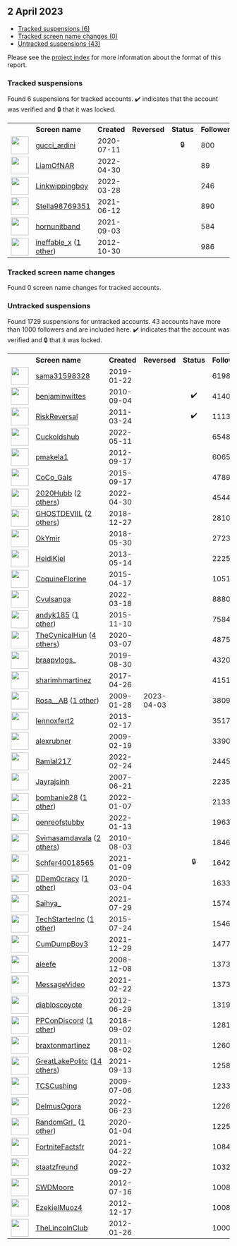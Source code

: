 ##  2 April 2023

* [Tracked suspensions (6)](#tracked-suspensions)
* [Tracked screen name changes (0)](#tracked-screen-name-changes)
* [Untracked suspensions (43)](#untracked-suspensions)

Please see the [project index](https://github.com/travisbrown/twitter-watch) for more information about the format of this report.

### Tracked suspensions

Found 6 suspensions for tracked accounts.
  ✔️ indicates that the account was verified and 🔒 that it was locked.

<table>
    <tr>
        <th></th>
        <th align="left">Screen name</th>
        <th align="left">Created</th>
        <th align="left">Reversed</th>
        <th align="left">Status</th>
        <th align="left">Followers</th>
        <th align="left">Ranking</th></tr>
    </tr>
        <tr>
            <td><a href="https://twitter.com/intent/user?user_id=1281969420231999491">
                <img src="https://pbs.twimg.com/profile_images/1281970070474891264/7koFEXpl_normal.jpg" width="40px" height="40px" align="center"/></a>
            </td>
            <td>
                <a href="https://twitter.com/gucci_ardini">gucci_ardini</a></td>
            <td>2020-07-11</td>
            <td></td>
            <td align="center">🔒</td>
            <td>800</td>
            <td>2368</td>
        </tr>
        <tr>
            <td><a href="https://twitter.com/intent/user?user_id=1520370498479161344">
                <img src="https://pbs.twimg.com/profile_images/1548650147353182209/tQsbR-3p_normal.jpg" width="40px" height="40px" align="center"/></a>
            </td>
            <td>
                <a href="https://twitter.com/LiamOfNAR">LiamOfNAR</a></td>
            <td>2022-04-30</td>
            <td></td>
            <td align="center"></td>
            <td>89</td>
            <td>17786</td>
        </tr>
        <tr>
            <td><a href="https://twitter.com/intent/user?user_id=1508290623983747077">
                <img src="https://pbs.twimg.com/profile_images/1575641160969641986/nrKrn_Xx_normal.jpg" width="40px" height="40px" align="center"/></a>
            </td>
            <td>
                <a href="https://twitter.com/Linkwippingboy">Linkwippingboy</a></td>
            <td>2022-03-28</td>
            <td></td>
            <td align="center"></td>
            <td>246</td>
            <td>37303</td>
        </tr>
        <tr>
            <td><a href="https://twitter.com/intent/user?user_id=1403834408554090510">
                <img src="https://pbs.twimg.com/profile_images/1495109252087693315/WPGqJnq2_normal.jpg" width="40px" height="40px" align="center"/></a>
            </td>
            <td>
                <a href="https://twitter.com/Stella98769351">Stella98769351</a></td>
            <td>2021-06-12</td>
            <td></td>
            <td align="center"></td>
            <td>890</td>
            <td>65883</td>
        </tr>
        <tr>
            <td><a href="https://twitter.com/intent/user?user_id=1433784980820447265">
                <img src="https://pbs.twimg.com/profile_images/1433785664491905024/n-iFvAaO_normal.jpg" width="40px" height="40px" align="center"/></a>
            </td>
            <td>
                <a href="https://twitter.com/hornunitband">hornunitband</a></td>
            <td>2021-09-03</td>
            <td></td>
            <td align="center"></td>
            <td>584</td>
            <td>78989</td>
        </tr>
        <tr>
            <td><a href="https://twitter.com/intent/user?user_id=914182460">
                <img src="https://pbs.twimg.com/profile_images/633367495710150656/7z6BvinQ_normal.png" width="40px" height="40px" align="center"/></a>
            </td>
            <td>
                <a href="https://twitter.com/ineffable_x">ineffable_x</a>&nbsp;(<a href="https://api.memory.lol/v1/tw/id/914182460">1 other</a>)&nbsp;</td>
            <td>2012-10-30</td>
            <td></td>
            <td align="center"></td>
            <td>986</td>
            <td>95082</td>
        </tr></table>

### Tracked screen name changes

Found 0 screen name changes for tracked accounts.

### Untracked suspensions

Found 1729 suspensions for untracked accounts.
43 accounts have more than 1000 followers and are included here.
  ✔️ indicates that the account was verified and 🔒 that it was locked.

<table>
    <tr>
        <th></th>
        <th align="left">Screen name</th>
        <th align="left">Created</th>
        <th align="left">Reversed</th>
        <th align="left">Status</th>
        <th align="left">Followers</th>
    </tr>
        <tr>
            <td><a href="https://twitter.com/intent/user?user_id=1087753856476274688">
                <img src="https://pbs.twimg.com/profile_images/1157893367273050112/mDVlA4rW_normal.jpg" width="40px" height="40px" align="center"/></a>
            </td>
            <td>
                <a href="https://twitter.com/sama31598328">sama31598328</a></td>
            <td>2019-01-22</td>
            <td></td>
            <td align="center"></td>
            <td>619879</td>
        </tr>
        <tr>
            <td><a href="https://twitter.com/intent/user?user_id=186667011">
                <img src="https://pbs.twimg.com/profile_images/1594436186738757632/bm15Ys9n_normal.jpg" width="40px" height="40px" align="center"/></a>
            </td>
            <td>
                <a href="https://twitter.com/benjaminwittes">benjaminwittes</a></td>
            <td>2010-09-04</td>
            <td></td>
            <td align="center">✔️</td>
            <td>414091</td>
        </tr>
        <tr>
            <td><a href="https://twitter.com/intent/user?user_id=271211220">
                <img src="https://pbs.twimg.com/profile_images/1598800013936795653/2AgZsTcM_normal.jpg" width="40px" height="40px" align="center"/></a>
            </td>
            <td>
                <a href="https://twitter.com/RiskReversal">RiskReversal</a></td>
            <td>2011-03-24</td>
            <td></td>
            <td align="center">✔️</td>
            <td>111367</td>
        </tr>
        <tr>
            <td><a href="https://twitter.com/intent/user?user_id=1524197107833327616">
                <img src="https://pbs.twimg.com/profile_images/1531528290518720513/js2_0TKp_normal.jpg" width="40px" height="40px" align="center"/></a>
            </td>
            <td>
                <a href="https://twitter.com/Cuckoldshub">Cuckoldshub</a></td>
            <td>2022-05-11</td>
            <td></td>
            <td align="center"></td>
            <td>65489</td>
        </tr>
        <tr>
            <td><a href="https://twitter.com/intent/user?user_id=829647236">
                <img src="https://pbs.twimg.com/profile_images/1453403588911378437/palUOL38_normal.jpg" width="40px" height="40px" align="center"/></a>
            </td>
            <td>
                <a href="https://twitter.com/pmakela1">pmakela1</a></td>
            <td>2012-09-17</td>
            <td></td>
            <td align="center"></td>
            <td>60653</td>
        </tr>
        <tr>
            <td><a href="https://twitter.com/intent/user?user_id=3590533518">
                <img src="https://pbs.twimg.com/profile_images/644414188454981633/CaSkwNxt_normal.jpg" width="40px" height="40px" align="center"/></a>
            </td>
            <td>
                <a href="https://twitter.com/CoCo_Gals">CoCo_Gals</a></td>
            <td>2015-09-17</td>
            <td></td>
            <td align="center"></td>
            <td>47896</td>
        </tr>
        <tr>
            <td><a href="https://twitter.com/intent/user?user_id=1520360031077769217">
                <img src="https://pbs.twimg.com/profile_images/1560053117659615234/7V75wf3H_normal.jpg" width="40px" height="40px" align="center"/></a>
            </td>
            <td>
                <a href="https://twitter.com/2020Hubb">2020Hubb</a>&nbsp;(<a href="https://api.memory.lol/v1/tw/id/1520360031077769217">2 others</a>)&nbsp;</td>
            <td>2022-04-30</td>
            <td></td>
            <td align="center"></td>
            <td>45443</td>
        </tr>
        <tr>
            <td><a href="https://twitter.com/intent/user?user_id=1078263497752899584">
                <img src="https://pbs.twimg.com/profile_images/1581783467515383809/VirAkQmM_normal.jpg" width="40px" height="40px" align="center"/></a>
            </td>
            <td>
                <a href="https://twitter.com/GHOSTDEVIIL">GHOSTDEVIIL</a>&nbsp;(<a href="https://api.memory.lol/v1/tw/id/1078263497752899584">2 others</a>)&nbsp;</td>
            <td>2018-12-27</td>
            <td></td>
            <td align="center"></td>
            <td>28101</td>
        </tr>
        <tr>
            <td><a href="https://twitter.com/intent/user?user_id=1001963028219392000">
                <img src="https://pbs.twimg.com/profile_images/1270462628322701312/okxAdk1b_normal.jpg" width="40px" height="40px" align="center"/></a>
            </td>
            <td>
                <a href="https://twitter.com/OkYmir">OkYmir</a></td>
            <td>2018-05-30</td>
            <td></td>
            <td align="center"></td>
            <td>27237</td>
        </tr>
        <tr>
            <td><a href="https://twitter.com/intent/user?user_id=1428707605">
                <img src="https://pbs.twimg.com/profile_images/1597816746769059841/WM68z7mj_normal.jpg" width="40px" height="40px" align="center"/></a>
            </td>
            <td>
                <a href="https://twitter.com/HeidiKiel">HeidiKiel</a></td>
            <td>2013-05-14</td>
            <td></td>
            <td align="center"></td>
            <td>22259</td>
        </tr>
        <tr>
            <td><a href="https://twitter.com/intent/user?user_id=3177975051">
                <img src="https://pbs.twimg.com/profile_images/589170653107884032/fho-ymje_normal.jpg" width="40px" height="40px" align="center"/></a>
            </td>
            <td>
                <a href="https://twitter.com/CoquineFlorine">CoquineFlorine</a></td>
            <td>2015-04-17</td>
            <td></td>
            <td align="center"></td>
            <td>10510</td>
        </tr>
        <tr>
            <td><a href="https://twitter.com/intent/user?user_id=1504784637209776130">
                <img src="https://pbs.twimg.com/profile_images/1573557318167711745/QykAZ0WB_normal.jpg" width="40px" height="40px" align="center"/></a>
            </td>
            <td>
                <a href="https://twitter.com/Cvulsanga">Cvulsanga</a></td>
            <td>2022-03-18</td>
            <td></td>
            <td align="center"></td>
            <td>8880</td>
        </tr>
        <tr>
            <td><a href="https://twitter.com/intent/user?user_id=4157860576">
                <img src="https://pbs.twimg.com/profile_images/1490277467277467648/EOCDs8gG_normal.jpg" width="40px" height="40px" align="center"/></a>
            </td>
            <td>
                <a href="https://twitter.com/andyk185">andyk185</a>&nbsp;(<a href="https://api.memory.lol/v1/tw/id/4157860576">1 other</a>)&nbsp;</td>
            <td>2015-11-10</td>
            <td></td>
            <td align="center"></td>
            <td>7584</td>
        </tr>
        <tr>
            <td><a href="https://twitter.com/intent/user?user_id=1236304197315964928">
                <img src="https://pbs.twimg.com/profile_images/1592473185030897664/rOOgCWQR_normal.jpg" width="40px" height="40px" align="center"/></a>
            </td>
            <td>
                <a href="https://twitter.com/TheCynicalHun">TheCynicalHun</a>&nbsp;(<a href="https://api.memory.lol/v1/tw/id/1236304197315964928">4 others</a>)&nbsp;</td>
            <td>2020-03-07</td>
            <td></td>
            <td align="center"></td>
            <td>4875</td>
        </tr>
        <tr>
            <td><a href="https://twitter.com/intent/user?user_id=1167235761491652612">
                <img src="https://pbs.twimg.com/profile_images/1587746526637572096/rKSR236w_normal.jpg" width="40px" height="40px" align="center"/></a>
            </td>
            <td>
                <a href="https://twitter.com/braapvlogs_">braapvlogs_</a></td>
            <td>2019-08-30</td>
            <td></td>
            <td align="center"></td>
            <td>4320</td>
        </tr>
        <tr>
            <td><a href="https://twitter.com/intent/user?user_id=857102803587801090">
                <img src="https://pbs.twimg.com/profile_images/1179780841205108736/UZjyYMfm_normal.jpg" width="40px" height="40px" align="center"/></a>
            </td>
            <td>
                <a href="https://twitter.com/sharimhmartinez">sharimhmartinez</a></td>
            <td>2017-04-26</td>
            <td></td>
            <td align="center"></td>
            <td>4151</td>
        </tr>
        <tr>
            <td><a href="https://twitter.com/intent/user?user_id=19632886">
                <img src="https://pbs.twimg.com/profile_images/1489417231167471616/jzGCUtyv_normal.jpg" width="40px" height="40px" align="center"/></a>
            </td>
            <td>
                <a href="https://twitter.com/Rosa__AB">Rosa__AB</a>&nbsp;(<a href="https://api.memory.lol/v1/tw/id/19632886">1 other</a>)&nbsp;</td>
            <td>2009-01-28</td>
            <td>2023-04-03</td>
            <td align="center"></td>
            <td>3809</td>
        </tr>
        <tr>
            <td><a href="https://twitter.com/intent/user?user_id=1189558850">
                <img src="https://pbs.twimg.com/profile_images/1562791148338302988/r15w8gTO_normal.jpg" width="40px" height="40px" align="center"/></a>
            </td>
            <td>
                <a href="https://twitter.com/lennoxfert2">lennoxfert2</a></td>
            <td>2013-02-17</td>
            <td></td>
            <td align="center"></td>
            <td>3517</td>
        </tr>
        <tr>
            <td><a href="https://twitter.com/intent/user?user_id=21305022">
                <img src="https://pbs.twimg.com/profile_images/1394673478704537600/UwOToQoI_normal.jpg" width="40px" height="40px" align="center"/></a>
            </td>
            <td>
                <a href="https://twitter.com/alexrubner">alexrubner</a></td>
            <td>2009-02-19</td>
            <td></td>
            <td align="center"></td>
            <td>3390</td>
        </tr>
        <tr>
            <td><a href="https://twitter.com/intent/user?user_id=1496847096825069569">
                <img src="https://pbs.twimg.com/profile_images/1597532865071566848/POYMsTiH_normal.jpg" width="40px" height="40px" align="center"/></a>
            </td>
            <td>
                <a href="https://twitter.com/Ramlal217">Ramlal217</a></td>
            <td>2022-02-24</td>
            <td></td>
            <td align="center"></td>
            <td>2445</td>
        </tr>
        <tr>
            <td><a href="https://twitter.com/intent/user?user_id=6992572">
                <img src="https://pbs.twimg.com/profile_images/815446391098982400/utLOwnJD_normal.jpg" width="40px" height="40px" align="center"/></a>
            </td>
            <td>
                <a href="https://twitter.com/Jayrajsinh">Jayrajsinh</a></td>
            <td>2007-06-21</td>
            <td></td>
            <td align="center"></td>
            <td>2235</td>
        </tr>
        <tr>
            <td><a href="https://twitter.com/intent/user?user_id=1479521362385510405">
                <img src="https://pbs.twimg.com/profile_images/1554473519035334658/shSrepPa_normal.jpg" width="40px" height="40px" align="center"/></a>
            </td>
            <td>
                <a href="https://twitter.com/bombanie28">bombanie28</a>&nbsp;(<a href="https://api.memory.lol/v1/tw/id/1479521362385510405">1 other</a>)&nbsp;</td>
            <td>2022-01-07</td>
            <td></td>
            <td align="center"></td>
            <td>2133</td>
        </tr>
        <tr>
            <td><a href="https://twitter.com/intent/user?user_id=1481706204313403393">
                <img src="https://pbs.twimg.com/profile_images/1481706293316530179/koHDor0M_normal.png" width="40px" height="40px" align="center"/></a>
            </td>
            <td>
                <a href="https://twitter.com/genreofstubby">genreofstubby</a></td>
            <td>2022-01-13</td>
            <td></td>
            <td align="center"></td>
            <td>1963</td>
        </tr>
        <tr>
            <td><a href="https://twitter.com/intent/user?user_id=174207636">
                <img src="https://pbs.twimg.com/profile_images/1566319964327485440/mTo9qdYD_normal.jpg" width="40px" height="40px" align="center"/></a>
            </td>
            <td>
                <a href="https://twitter.com/Svimasamdavala">Svimasamdavala</a>&nbsp;(<a href="https://api.memory.lol/v1/tw/id/174207636">2 others</a>)&nbsp;</td>
            <td>2010-08-03</td>
            <td></td>
            <td align="center"></td>
            <td>1846</td>
        </tr>
        <tr>
            <td><a href="https://twitter.com/intent/user?user_id=1347922185093058563">
                <img src="https://pbs.twimg.com/profile_images/1356326124712841221/R5ycWVMt_normal.jpg" width="40px" height="40px" align="center"/></a>
            </td>
            <td>
                <a href="https://twitter.com/Schfer40018565">Schfer40018565</a></td>
            <td>2021-01-09</td>
            <td></td>
            <td align="center">🔒</td>
            <td>1642</td>
        </tr>
        <tr>
            <td><a href="https://twitter.com/intent/user?user_id=1235239389414002690">
                <img src="https://pbs.twimg.com/profile_images/1584718235081101313/lydLcqYH_normal.jpg" width="40px" height="40px" align="center"/></a>
            </td>
            <td>
                <a href="https://twitter.com/DDem0cracy">DDem0cracy</a>&nbsp;(<a href="https://api.memory.lol/v1/tw/id/1235239389414002690">1 other</a>)&nbsp;</td>
            <td>2020-03-04</td>
            <td></td>
            <td align="center"></td>
            <td>1633</td>
        </tr>
        <tr>
            <td><a href="https://twitter.com/intent/user?user_id=1420642150618832896">
                <img src="https://pbs.twimg.com/profile_images/1587894728573554689/_yfLTWvY_normal.jpg" width="40px" height="40px" align="center"/></a>
            </td>
            <td>
                <a href="https://twitter.com/Saihya_">Saihya_</a></td>
            <td>2021-07-29</td>
            <td></td>
            <td align="center"></td>
            <td>1574</td>
        </tr>
        <tr>
            <td><a href="https://twitter.com/intent/user?user_id=3290527574">
                <img src="https://pbs.twimg.com/profile_images/630936177349140480/BVOF5zcG_normal.png" width="40px" height="40px" align="center"/></a>
            </td>
            <td>
                <a href="https://twitter.com/TechStarterInc">TechStarterInc</a>&nbsp;(<a href="https://api.memory.lol/v1/tw/id/3290527574">1 other</a>)&nbsp;</td>
            <td>2015-07-24</td>
            <td></td>
            <td align="center"></td>
            <td>1546</td>
        </tr>
        <tr>
            <td><a href="https://twitter.com/intent/user?user_id=1476057807820623875">
                <img src="https://pbs.twimg.com/profile_images/1486883568710303754/IdlG7xu5_normal.jpg" width="40px" height="40px" align="center"/></a>
            </td>
            <td>
                <a href="https://twitter.com/CumDumpBoy3">CumDumpBoy3</a></td>
            <td>2021-12-29</td>
            <td></td>
            <td align="center"></td>
            <td>1477</td>
        </tr>
        <tr>
            <td><a href="https://twitter.com/intent/user?user_id=17966977">
                <img src="https://pbs.twimg.com/profile_images/672090352191455233/omwiZ1AU_normal.png" width="40px" height="40px" align="center"/></a>
            </td>
            <td>
                <a href="https://twitter.com/aleefe">aleefe</a></td>
            <td>2008-12-08</td>
            <td></td>
            <td align="center"></td>
            <td>1373</td>
        </tr>
        <tr>
            <td><a href="https://twitter.com/intent/user?user_id=1363948081214066697">
                <img src="https://pbs.twimg.com/profile_images/1506727365296144388/zI4N_TiW_normal.jpg" width="40px" height="40px" align="center"/></a>
            </td>
            <td>
                <a href="https://twitter.com/MessageVideo">MessageVideo</a></td>
            <td>2021-02-22</td>
            <td></td>
            <td align="center"></td>
            <td>1373</td>
        </tr>
        <tr>
            <td><a href="https://twitter.com/intent/user?user_id=621717444">
                <img src="https://pbs.twimg.com/profile_images/803883162317135872/Iovh8hDN_normal.jpg" width="40px" height="40px" align="center"/></a>
            </td>
            <td>
                <a href="https://twitter.com/diabloscoyote">diabloscoyote</a></td>
            <td>2012-06-29</td>
            <td></td>
            <td align="center"></td>
            <td>1319</td>
        </tr>
        <tr>
            <td><a href="https://twitter.com/intent/user?user_id=1036321561349906433">
                <img src="https://pbs.twimg.com/profile_images/1519259571646255104/8DeQDcgm_normal.jpg" width="40px" height="40px" align="center"/></a>
            </td>
            <td>
                <a href="https://twitter.com/PPConDiscord">PPConDiscord</a>&nbsp;(<a href="https://api.memory.lol/v1/tw/id/1036321561349906433">1 other</a>)&nbsp;</td>
            <td>2018-09-02</td>
            <td></td>
            <td align="center"></td>
            <td>1281</td>
        </tr>
        <tr>
            <td><a href="https://twitter.com/intent/user?user_id=347455000">
                <img src="https://pbs.twimg.com/profile_images/1070831704150077445/xSvjaCMv_normal.jpg" width="40px" height="40px" align="center"/></a>
            </td>
            <td>
                <a href="https://twitter.com/braxtonmartinez">braxtonmartinez</a></td>
            <td>2011-08-02</td>
            <td></td>
            <td align="center"></td>
            <td>1260</td>
        </tr>
        <tr>
            <td><a href="https://twitter.com/intent/user?user_id=1437459433538396161">
                <img src="https://pbs.twimg.com/profile_images/1598778959440891906/e96Rp9qk_normal.jpg" width="40px" height="40px" align="center"/></a>
            </td>
            <td>
                <a href="https://twitter.com/GreatLakePolitc">GreatLakePolitc</a>&nbsp;(<a href="https://api.memory.lol/v1/tw/id/1437459433538396161">14 others</a>)&nbsp;</td>
            <td>2021-09-13</td>
            <td></td>
            <td align="center"></td>
            <td>1258</td>
        </tr>
        <tr>
            <td><a href="https://twitter.com/intent/user?user_id=54102370">
                <img src="https://pbs.twimg.com/profile_images/1072471766050709504/HmzJ3ZtD_normal.jpg" width="40px" height="40px" align="center"/></a>
            </td>
            <td>
                <a href="https://twitter.com/TCSCushing">TCSCushing</a></td>
            <td>2009-07-06</td>
            <td></td>
            <td align="center"></td>
            <td>1233</td>
        </tr>
        <tr>
            <td><a href="https://twitter.com/intent/user?user_id=1539823996258115584">
                <img src="https://pbs.twimg.com/profile_images/1539824677517942784/mIiDv57N_normal.jpg" width="40px" height="40px" align="center"/></a>
            </td>
            <td>
                <a href="https://twitter.com/DelmusOgora">DelmusOgora</a></td>
            <td>2022-06-23</td>
            <td></td>
            <td align="center"></td>
            <td>1226</td>
        </tr>
        <tr>
            <td><a href="https://twitter.com/intent/user?user_id=1213550031233404928">
                <img src="https://pbs.twimg.com/profile_images/1596971834439831554/7mCBgRT6_normal.jpg" width="40px" height="40px" align="center"/></a>
            </td>
            <td>
                <a href="https://twitter.com/RandomGrl_">RandomGrl_</a>&nbsp;(<a href="https://api.memory.lol/v1/tw/id/1213550031233404928">1 other</a>)&nbsp;</td>
            <td>2020-01-04</td>
            <td></td>
            <td align="center"></td>
            <td>1225</td>
        </tr>
        <tr>
            <td><a href="https://twitter.com/intent/user?user_id=1385242802603237381">
                <img src="https://pbs.twimg.com/profile_images/1597165709993586688/SbB_dSD6_normal.jpg" width="40px" height="40px" align="center"/></a>
            </td>
            <td>
                <a href="https://twitter.com/FortniteFactsfr">FortniteFactsfr</a></td>
            <td>2021-04-22</td>
            <td></td>
            <td align="center"></td>
            <td>1084</td>
        </tr>
        <tr>
            <td><a href="https://twitter.com/intent/user?user_id=1574654851690151939">
                <img src="https://pbs.twimg.com/profile_images/1574774085564989442/Pho-CwZU_normal.jpg" width="40px" height="40px" align="center"/></a>
            </td>
            <td>
                <a href="https://twitter.com/staatzfreund">staatzfreund</a></td>
            <td>2022-09-27</td>
            <td></td>
            <td align="center"></td>
            <td>1032</td>
        </tr>
        <tr>
            <td><a href="https://twitter.com/intent/user?user_id=637017438">
                <img src="https://pbs.twimg.com/profile_images/1332024223922053120/oO5hIBPq_normal.jpg" width="40px" height="40px" align="center"/></a>
            </td>
            <td>
                <a href="https://twitter.com/SWDMoore">SWDMoore</a></td>
            <td>2012-07-16</td>
            <td></td>
            <td align="center"></td>
            <td>1008</td>
        </tr>
        <tr>
            <td><a href="https://twitter.com/intent/user?user_id=1016797536">
                <img src="https://pbs.twimg.com/profile_images/2985686388/c0d6afaaec13daf87e7462385c35f21c_normal.jpeg" width="40px" height="40px" align="center"/></a>
            </td>
            <td>
                <a href="https://twitter.com/EzekielMuoz4">EzekielMuoz4</a></td>
            <td>2012-12-17</td>
            <td></td>
            <td align="center"></td>
            <td>1008</td>
        </tr>
        <tr>
            <td><a href="https://twitter.com/intent/user?user_id=474649127">
                <img src="https://pbs.twimg.com/profile_images/1782020360/Logo2_normal.jpg" width="40px" height="40px" align="center"/></a>
            </td>
            <td>
                <a href="https://twitter.com/TheLincolnClub">TheLincolnClub</a></td>
            <td>2012-01-26</td>
            <td></td>
            <td align="center"></td>
            <td>1000</td>
        </tr></table>
